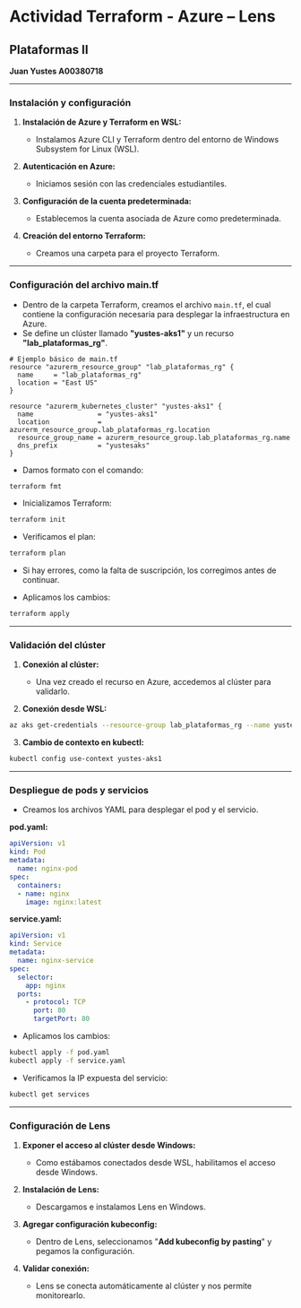 # Actividad Terraform - Azure – Lens

## Plataformas II
**Juan Yustes A00380718**

---

### Instalación y configuración

1. **Instalación de Azure y Terraform en WSL:**
   - Instalamos Azure CLI y Terraform dentro del entorno de Windows Subsystem for Linux (WSL).

2. **Autenticación en Azure:**
   - Iniciamos sesión con las credenciales estudiantiles.

3. **Configuración de la cuenta predeterminada:**
   - Establecemos la cuenta asociada de Azure como predeterminada.

4. **Creación del entorno Terraform:**
   - Creamos una carpeta para el proyecto Terraform.

---

### Configuración del archivo main.tf

- Dentro de la carpeta Terraform, creamos el archivo `main.tf`, el cual contiene la configuración necesaria para desplegar la infraestructura en Azure.
- Se define un clúster llamado **"yustes-aks1"** y un recurso **"lab_plataformas_rg"**.

```hcl
# Ejemplo básico de main.tf
resource "azurerm_resource_group" "lab_plataformas_rg" {
  name     = "lab_plataformas_rg"
  location = "East US"
}

resource "azurerm_kubernetes_cluster" "yustes-aks1" {
  name                = "yustes-aks1"
  location            = azurerm_resource_group.lab_plataformas_rg.location
  resource_group_name = azurerm_resource_group.lab_plataformas_rg.name
  dns_prefix          = "yustesaks"
}
```

- Damos formato con el comando:

```bash
terraform fmt
```

- Inicializamos Terraform:

```bash
terraform init
```

- Verificamos el plan:

```bash
terraform plan
```

- Si hay errores, como la falta de suscripción, los corregimos antes de continuar.

- Aplicamos los cambios:

```bash
terraform apply
```

---

### Validación del clúster

1. **Conexión al clúster:**
   - Una vez creado el recurso en Azure, accedemos al clúster para validarlo.

2. **Conexión desde WSL:**

```bash
az aks get-credentials --resource-group lab_plataformas_rg --name yustes-aks1
```

3. **Cambio de contexto en kubectl:**

```bash
kubectl config use-context yustes-aks1
```

---

### Despliegue de pods y servicios

- Creamos los archivos YAML para desplegar el pod y el servicio.

**pod.yaml:**

```yaml
apiVersion: v1
kind: Pod
metadata:
  name: nginx-pod
spec:
  containers:
  - name: nginx
    image: nginx:latest
```

**service.yaml:**

```yaml
apiVersion: v1
kind: Service
metadata:
  name: nginx-service
spec:
  selector:
    app: nginx
  ports:
    - protocol: TCP
      port: 80
      targetPort: 80
```

- Aplicamos los cambios:

```bash
kubectl apply -f pod.yaml
kubectl apply -f service.yaml
```

- Verificamos la IP expuesta del servicio:

```bash
kubectl get services
```

---

### Configuración de Lens

1. **Exponer el acceso al clúster desde Windows:**
   - Como estábamos conectados desde WSL, habilitamos el acceso desde Windows.

2. **Instalación de Lens:**
   - Descargamos e instalamos Lens en Windows.

3. **Agregar configuración kubeconfig:**
   - Dentro de Lens, seleccionamos "**Add kubeconfig by pasting**" y pegamos la configuración.

4. **Validar conexión:**
   - Lens se conecta automáticamente al clúster y nos permite monitorearlo.

